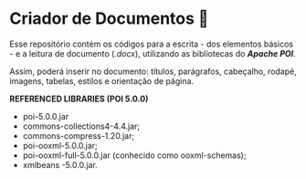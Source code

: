 # Criador de Documentos :page_with_curl:

Esse repositório contém os códigos para a escrita - dos elementos básicos - e a leitura de documento (*.docx*), utilizando as bibliotecas do _**Apache POI**_.

Assim, poderá inserir no documento: títulos, parágrafos, cabeçalho, rodapé, imagens, tabelas, estilos e orientação de página.

**REFERENCED LIBRARIES (POI 5.0.0)** 

- poi-5.0.0.jar
- commons-collections4-4.4.jar;
- commons-compress-1.20.jar;  
- poi-ooxml-5.0.0.jar; 
- poi-ooxml-full-5.0.0.jar (conhecido como ooxml-schemas);
- xmlbeans -5.0.0.jar.

[1]: https://poi.apache.org/	"Bibliotecas"
[2]: https://poi.apache.org/apidocs/index.html	"Documentação"

